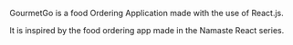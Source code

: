 GourmetGo is a food Ordering Application made with the use of React.js.

It is inspired by the food ordering app made in the Namaste React series.